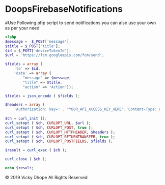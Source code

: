 # DoopsFirebaseNotifications
#Use Following php script to send notifications you can also use your own as per your need
```php
<?php
$message =  $_POST['message'];
$title = $_POST['title'];
$id = $_POST['deviceTokenId'];
$url = 'https://fcm.googleapis.com/fcm/send';

$fields = array (
	'to' => $id,
	'data' => array (
		"message" => $message,
		"title" => $title,
		"action" => "Action"));

$fields = json_encode ( $fields );

$headers = array (
	'Authorization: key=' . "YOUR_API_ACCESS_KEY_HERE",'Content-Type: application/json');
  
$ch = curl_init ();
curl_setopt ( $ch, CURLOPT_URL, $url );
curl_setopt ( $ch, CURLOPT_POST, true );
curl_setopt ( $ch, CURLOPT_HTTPHEADER, $headers );
curl_setopt ( $ch, CURLOPT_RETURNTRANSFER, true );
curl_setopt ( $ch, CURLOPT_POSTFIELDS, $fields );

$result = curl_exec ( $ch );

curl_close ( $ch );

echo $result;
```

© 2019 Vicky Dhope All Rights Reserved
